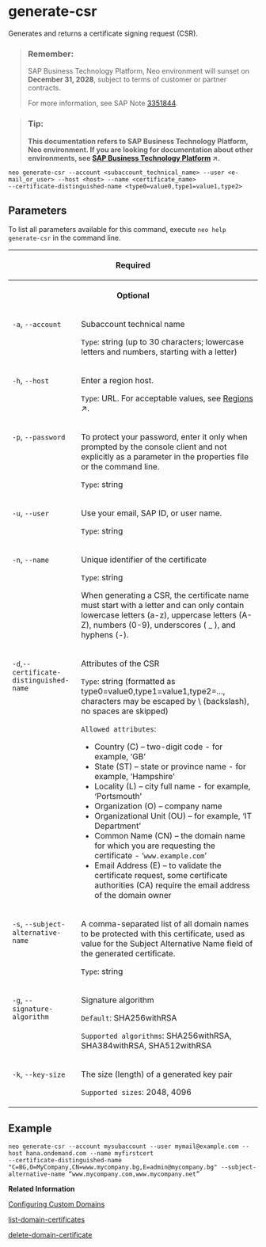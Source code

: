 <!-- loiof02258d98b0246cc84a9dfdfe3642b83 -->

# generate-csr

Generates and returns a certificate signing request \(CSR\).



> ### Remember:  
> SAP Business Technology Platform, Neo environment will sunset on **December 31, 2028**, subject to terms of customer or partner contracts.
> 
> For more information, see SAP Note [3351844](https://me.sap.com/notes/3351844).

> ### Tip:  
> **This documentation refers to SAP Business Technology Platform, Neo environment. If you are looking for documentation about other environments, see [SAP Business Technology Platform](https://help.sap.com/viewer/65de2977205c403bbc107264b8eccf4b/Cloud/en-US/6a2c1ab5a31b4ed9a2ce17a5329e1dd8.html "SAP Business Technology Platform (SAP BTP) is an integrated offering comprised of four technology portfolios: database and data management, application development and integration, analytics, and intelligent technologies. The platform offers users the ability to turn data into business value, compose end-to-end business processes, and build and extend SAP applications quickly.") :arrow_upper_right:.**



```
neo generate-csr --account <subaccount_technical_name> --user <e-mail_or_user> --host <host> --name <certificate_name> 
--certificate-distinguished-name <type0=value0,type1=value1,type2>
```



## Parameters



To list all parameters available for this command, execute `neo help generate-csr` in the command line.


<table>
<tr>
<th valign="top" colspan="2">

Required



</th>
</tr>
<tr>
<th valign="top" colspan="2">

Optional



</th>
</tr>
<tr>
<td valign="top">

`-a`, `--account`



</td>
<td valign="top">

Subaccount technical name

`Type`: string \(up to 30 characters; lowercase letters and numbers, starting with a letter\)



</td>
</tr>
<tr>
<td valign="top">

`-h`, `--host`



</td>
<td valign="top">

Enter a region host.

`Type`: URL. For acceptable values, see [Regions](https://help.sap.com/viewer/65de2977205c403bbc107264b8eccf4b/Cloud/en-US/350356d1dc314d3199dca15bd2ab9b0e.html "You can deploy applications in different regions. Each region represents a geographical location (for example, Europe, US East) where applications, data, or services are hosted.") :arrow_upper_right:.



</td>
</tr>
<tr>
<td valign="top">

`-p`, `--password`



</td>
<td valign="top">

To protect your password, enter it only when prompted by the console client and not explicitly as a parameter in the properties file or the command line.

`Type`: string



</td>
</tr>
<tr>
<td valign="top">

`-u`, `--user`



</td>
<td valign="top">

Use your email, SAP ID, or user name.

`Type`: string



</td>
</tr>
<tr>
<td valign="top">

`-n`, `--name`



</td>
<td valign="top">

Unique identifier of the certificate

`Type`: string

When generating a CSR, the certificate name must start with a letter and can only contain lowercase letters \(a-z\), uppercase letters \(A-Z\), numbers \(0-9\), underscores \( \_ \), and hyphens \(-\).



</td>
</tr>
<tr>
<td valign="top">

`-d`,`--certificate-distinguished-name`



</td>
<td valign="top">

Attributes of the CSR

`Type`: string \(formatted as type0=value0,type1=value1,type2=..., characters may be escaped by \\ \(backslash\), no spaces are skipped\)

`Allowed attributes`:

-   Country \(C\) – two-digit code - for example, ‘GB’
-   State \(ST\) – state or province name - for example, ‘Hampshire’
-   Locality \(L\) – city full name - for example, ‘Portsmouth’
-   Organization \(O\) – company name
-   Organizational Unit \(OU\) – for example, ‘IT Department’
-   Common Name \(CN\) – the domain name for which you are requesting the certificate - ‘`www.example.com`’
-   Email Address \(E\) – to validate the certificate request, some certificate authorities \(CA\) require the email address of the domain owner



</td>
</tr>
<tr>
<td valign="top">

`-s`, `--subject-alternative-name`



</td>
<td valign="top">

A comma-separated list of all domain names to be protected with this certificate, used as value for the Subject Alternative Name field of the generated certificate.

`Type`: string



</td>
</tr>
<tr>
<td valign="top">

`-g`, `--signature-algorithm` 



</td>
<td valign="top">

Signature algorithm

`Default`: SHA256withRSA

`Supported algorithms`: SHA256withRSA, SHA384withRSA, SHA512withRSA



</td>
</tr>
<tr>
<td valign="top">

`-k`, `--key-size` 



</td>
<td valign="top">

The size \(length\) of a generated key pair

`Supported sizes`: 2048, 4096



</td>
</tr>
</table>



## Example

```
neo generate-csr --account mysubaccount --user mymail@example.com --host hana.ondemand.com --name myfirstcert 
--certificate-distinguished-name "C=BG,O=MyCompany,CN=www.mycompany.bg,E=admin@mycompany.bg" --subject-alternative-name “www.mycompany.com,www.mycompany.net”
```

**Related Information**  


[Configuring Custom Domains](configuring-custom-domains-77cf0e6.md#loio77cf0e6cd32e496c9cc8eeac4bedde94 "To make sure that your domain is trusted and all application data is protected, you need to first set up secure SSL communication. The next step will then be to make your application accessible via the custom domain and route traffic to it.")

[list-domain-certificates](list-domain-certificates-dfb8438.md "Use this command to list certificates available for a custom domain.")

[delete-domain-certificate](delete-domain-certificate-c3076cc.md "Deletes a certificate.")

